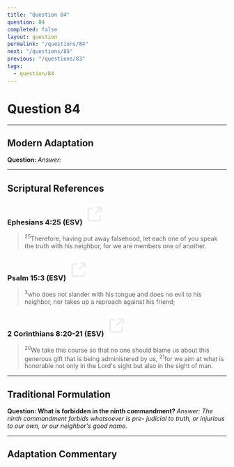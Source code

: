 ```yaml
---
title: "Question 84"
question: 84
completed: false
layout: question
permalink: "/questions/84"
next: "/questions/85"
previous: "/questions/83"
tags:
  - question/84
---
```

# Question 84
---
## Modern Adaptation
<strong>
    Question:
</strong>

<em>
    Answer:
</em>

---
## Scriptural References
### Ephesians 4:25 (ESV) <a href="https://biblegateway.com/passage/?search=Ephesians+4%3A25&version=ESV"><img src="/assets/svg/link.svg"/></a>
> <sup>25</sup>Therefore, having put away falsehood, let each one of you speak the truth with his neighbor, for we are members one of another.

### Psalm 15:3 (ESV) <a href="https://biblegateway.com/passage/?search=Psalm+15%3A3&version=ESV"><img src="/assets/svg/link.svg"/></a>
> <sup>3</sup>who does not slander with his tongue and does no evil to his neighbor, nor takes up a reproach against his friend;

### 2 Corinthians 8:20-21 (ESV) <a href="https://biblegateway.com/passage/?search=2+Corinthians+8%3A20-21&version=ESV"><img src="/assets/svg/link.svg"/></a>
> <sup>20</sup>We take this course so that no one should blame us about this generous gift that is being administered by us,
> <sup>21</sup>for we aim at what is honorable not only in the Lord's sight but also in the sight of man.

---
## Traditional Formulation
<strong>
    Question: What is forbidden in the ninth commandment?
</strong>

<em>
    Answer: The ninth commandment forbids whatsoever is pre- judicial to truth, or injurious to our own, or our neighbor's good name.
</em>

---
## Adaptation Commentary
